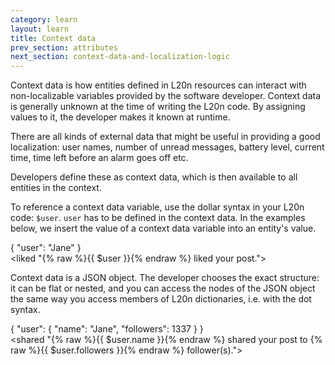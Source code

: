 ```yaml
---
category: learn
layout: learn
title: Context data
prev_section: attributes
next_section: context-data-and-localization-logic
---
```


Context data is how entities defined in L20n resources can interact with non-localizable variables provided by the software developer.  Context data is generally unknown at the time of writing the L20n code. By assigning values to it, the developer makes it known at runtime.

There are all kinds of external data that might be useful in providing a good localization: user names, number of unread messages, battery level, current time, time left before an alarm goes off etc.

Developers define these as context data, which is then available to all entities in the context.

To reference a context data variable, use the dollar syntax in your L20n code: `$user`.  `user` has to be defined in the context data.  In the examples below, we insert the value of a context data variable into an entity's value.

<div class="editor dataEditor height5"
  id="dataEditor1"
  data-source="sourceEditor1"
  data-ctxdata="dataEditor1"
  data-output="output1"
>{
    "user": "Jane"
}
</div>
<div class="editor sourceEditor height5"
  id="sourceEditor1"
  data-source="sourceEditor1"
  data-ctxdata="dataEditor1"
  data-output="output1"
>&lt;liked "{% raw %}{{ $user }}{% endraw %} liked your post."&gt;
</div>
<dl id="output1">
</dl>

Context data is a JSON object.  The developer chooses the exact structure:  it can be flat or nested, and you can access the nodes of the JSON object the same way you access members of L20n dictionaries, i.e. with the dot syntax.

<div class="editor dataEditor height5"
  id="dataEditor2"
  data-source="sourceEditor2"
  data-ctxdata="dataEditor2"
  data-output="output2"
>{
    "user": {
        "name": "Jane",
        "followers": 1337
    }
}
</div>
<div class="editor sourceEditor height5"
  id="sourceEditor2"
  data-source="sourceEditor2"
  data-ctxdata="dataEditor2"
  data-output="output2"
>&lt;shared "{% raw %}{{ $user.name }}{% endraw %} shared your post to {% raw %}{{ $user.followers }}{% endraw %} follower(s)."&gt;
</div>
<dl id="output2">
</dl>
